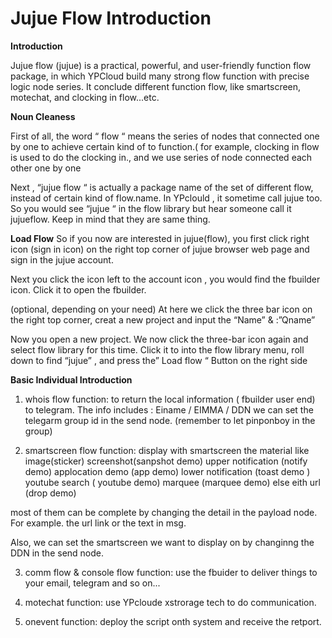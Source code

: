 # Jujue Flow Introduction

**Introduction**
  
Jujue flow (jujue) is a practical, powerful, and user-friendly function flow package, in which YPCloud build many strong flow function with precise logic node series. It conclude different function flow, like smartscreen, motechat, and clocking in flow...etc.
  
**Noun Cleaness**
  
First of all, the word “ flow “ means the series of nodes that connected one by one  to achieve certain kind of to function.( for example, clocking in flow is used to do the clocking in., and we use series of node connected each other one by one
  

Next , “jujue flow “ is actually a package name of the set of different flow, instead of certain kind of flow.name. In YPclould , it sometime call jujue too. So you would see  “jujue “ in the flow library but hear someone call it jujueflow. Keep in mind that  they are same thing.
  
**Load Flow**
So if you now are interested in jujue(flow), you first click right icon (sign in icon) on the right top corner of jujue browser web page and sign in the jujue account.

Next you click the icon left to the account icon , you would find the fbuilder icon. Click it to open the fbuilder.

(optional, depending on your need)
At here we click the three bar icon on the right top corner, creat a new project and input the “Name” & :”Qname”

Now you open a new project. We now click the three-bar icon again and select flow library for this time. Click it to into the flow library menu, roll down to find “jujue” , and press the” Load flow “ Button on the right side

**Basic Individual Introduction**

1.	whois flow
function: to return the local information ( fbuilder user end) to telegram. The info includes : Einame / EIMMA / DDN
we can set the telegarm group id in the send node. (remember to let pinponboy in the group)

2. smartscreen flow
function: display with smartscreen the material like
 image(sticker)
 screenshot(sanpshot demo)
 upper notification (notify demo)
 applocation demo (app demo)
 lower notification (toast demo )
 youtube search  ( youtube demo)
 marquee (marquee demo)
 else eith url (drop demo)

 most of them can be complete by changing the detail in the payload node. For example. the url link or the text  in msg.

 Also, we can set the smartscreen we want to display on by changinng the  DDN in the send node. 

3. comm flow & console flow
function: use the fbuider to deliver things to your email, telegram and so on...


4. motechat 
function: use YPcloude xstrorage tech to do communication.

5. onevent 
function: deploy the script onth system and receive the  retport.
